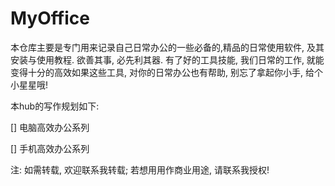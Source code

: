 # MyOffice
本仓库主要是专门用来记录自己日常办公的一些必备的,精品的日常使用软件, 及其安装与使用教程. 欲善其事, 必先利其器. 有了好的工具技能, 我们日常的工作, 就能变得十分的高效如果这些工具, 对你的日常办公也有帮助, 别忘了拿起你小手, 给个小星星哦!

本hub的写作规划如下: 

[]  电脑高效办公系列


[]  手机高效办公系列

注: 如需转载, 欢迎联系我转载; 若想用用作商业用途, 请联系我授权!


